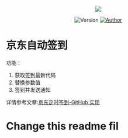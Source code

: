 <p align="center">
    <img src="https://cdn.jsdelivr.net/gh/ruicky/ruicky.github.io/2020/06/05/jd-sign/0.png">
</p>

<p align="center">
    <img alt="Version" src="https://img.shields.io/badge/release-0.0.1-blue"/>
    <a href="https://github.com/ruicky">
        <img alt="Author" src="https://img.shields.io/badge/author-ruicky-blueviolet"/>
    </a>
</p>

# 京东自动签到

功能：
1. 获取签到最新代码
2. 替换参数值
3. 签到并发送通知


详情参考文章:[京东定时签到-GitHub 实现](https://ruicky.me/2020/06/05/jd-sign/)

# Change this readme fil




